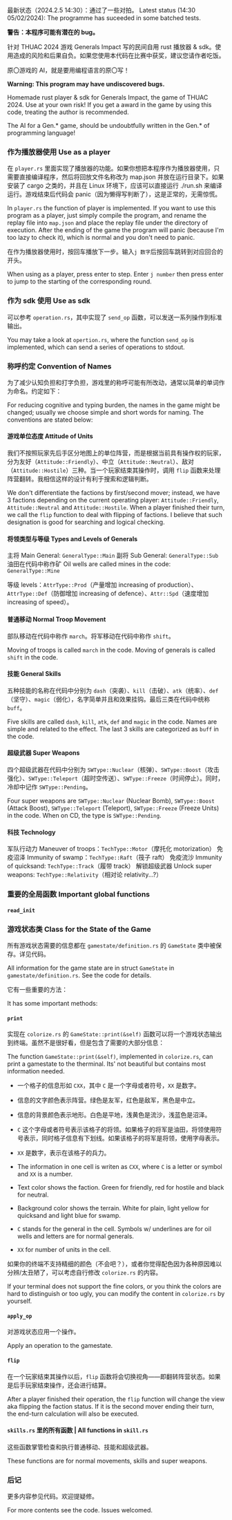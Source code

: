 最新状态（2024.2.5 14:30）：通过了一些对拍。
Latest status (14:30 05/02/2024): The programme has suceeded in some batched tests.

**警告：本程序可能有潜在的 bug。**

针对 THUAC 2024 游戏 Generals Impact 写的民间自用 rust 播放器 & sdk。使用造成的风险和后果自负。如果您使用本代码在比赛中获奖，建议您请作者吃饭。

原〇游戏的 AI，就是要用编程语言的原〇写！

**Warning: This program may have undiscovered bugs.**

Homemade rust player & sdk for Generals Impact, the game of THUAC 2024. Use at your own risk! If you get a award in the game by using this code, treating the author is recommended.

The AI for a Gen.* game, should be undoubtfully written in the Gen.* of programming language!

### 作为播放器使用 Use as a player

在 `player.rs` 里面实现了播放器的功能。如果你想把本程序作为播放器使用，只需要直接编译程序，然后将回放文件名称改为 map.json 并放在运行目录下。如果安装了 cargo 之类的，并且在 Linux 环境下，应该可以直接运行 ./run.sh 来编译运行。游戏结束后代码会 panic（因为懒得写判断了），这是正常的，无需惊慌。

In `player.rs` the function of player is implemented. If you want to use this program as a player, just simply compile the program, and rename the replay file into `map.json` and place the replay file under the directory of execution. After the ending of the game the program will panic (because I'm too lazy to check it), which is normal and you don't need to panic.

在作为播放器使用时，按回车播放下一步。输入`j 数字`后按回车跳转到对应回合的开头。

When using as a player, press enter to step. Enter `j number` then press enter to jump to the starting of the corresponding round.

### 作为 sdk 使用 Use as sdk

可以参考 `operation.rs`，其中实现了 `send_op` 函数，可以发送一系列操作到标准输出。

You may take a look at `opertion.rs`, where the function `send_op` is implemented, which can send a series of operations to stdout.

### 称呼约定 Convention of Names

为了减少认知负担和打字负担，游戏里的称呼可能有所改动，通常以简单的单词作为命名。约定如下：

For reducing cognitive and typing burden, the names in the game might be changed; usually we choose simple and short words for naming. The conventions are stated below:

#### 游戏单位态度 Attitude of Units

我们不按照玩家先后手区分地图上的单位阵营，而是根据当前具有操作权的玩家，分为友好（`Attitude::Friendly`）、中立（`Attitude::Neutral`）、敌对（`Attitude::Hostile`）三种。当一个玩家结束其操作时，调用 `flip` 函数来处理阵营翻转。我相信这样的设计有利于搜索和逻辑判断。

We don't differentiate the factions by first/second mover; instead, we have 3 factions depending on the current operating player: `Attitude::Friendly`, `Attitude::Neutral` and `Attitude::Hostile`. When a player finished their turn, we call the `flip` function to deal with flipping of factions. I believe that such designation is good for searching and logical checking.

#### 将领类型与等级 Types and Levels of Generals

主将 Main General: `GeneralType::Main`
副将 Sub General: `GeneralType::Sub`
油田在代码中称作矿 Oil wells are called mines in the code: `GeneralType::Mine`

等级 levels：`AttrType::Prod`（产量增加 increasing of production）、`AttrType::Def`（防御增加 increasing of defence）、`Attr::Spd`（速度增加 increasing of speed）。

#### 普通移动 Normal Troop Movement

部队移动在代码中称作 `march`。将军移动在代码中称作 `shift`。

Moving of troops is called `march` in the code. Moving of generals is called `shift` in the code.

#### 技能 General Skills

五种技能的名称在代码中分别为 `dash`（突袭）、`kill`（击破）、`atk`（统率）、`def`（坚守）、`magic`（弱化），名字简单并且和效果挂钩。最后三类在代码中统称 `buff`。

Five skills are called `dash`, `kill`, `atk`, `def` and `magic` in the code. Names are simple and related to the effect. The last 3 skills are categorized as `buff` in the code.

#### 超级武器 Super Weapons

四个超级武器在代码中分别为 `SWType::Nuclear`（核弹）、`SWType::Boost`（攻击强化）、`SWType::Teleport`（超时空传送）、`SWType::Freeze`（时间停止）。同时，冷却中记作 `SWType::Pending`。

Four super weapons are `SWType::Nuclear` (Nuclear Bomb), `SWType::Boost` (Attack Boost), `SWType::Teleport` (Teleport), `SWType::Freeze` (Freeze Units) in the code. When on CD, the type is `SWType::Pending`.

#### 科技 Technology

军队行动力 Maneuver of troops：`TechType::Motor`（摩托化 motorization）
免疫沼泽 Immunity of swamp：`TechType::Raft`（筏子 raft）
免疫流沙 Immunity of quicksand: `TechType::Track`（履带 track）
解锁超级武器 Unlock super weapons: `TechType::Relativity`（相对论 relativity...?）

### 重要的全局函数 Important global functions

#### `read_init`


### 游戏状态类 Class for the State of the Game

所有游戏状态需要的信息都在 `gamestate/definition.rs` 的 `GameState` 类中被保存。详见代码。

All information for the game state are in struct `GameState` in `gamestate/definition.rs`. See the code for details.

它有一些重要的方法：

It has some important methods:

#### `print`

实现在 `colorize.rs` 的 `GameState::print(&self)` 函数可以将一个游戏状态输出到终端。虽然不是很好看，但是包含了需要的大部分信息：

The function `GameState::print(&self)`, implemented in `colorize.rs`, can print a gamestate to the therminal. Its' not beautiful but contains most information needed.

- 一个格子的信息形如 `CXX`，其中 `C` 是一个字母或者符号，`XX` 是数字。
- 信息的文字颜色表示阵营。绿色是友军，红色是敌军，黑色是中立。
- 信息的背景颜色表示地形。白色是平地，浅黄色是流沙，浅蓝色是沼泽。
- `C` 这个字母或者符号表示该格子的将领。如果格子的将军是油田，将领使用符号表示，同时格子信息有下划线。如果该格子的将军是将领，使用字母表示。
- `XX` 是数字，表示在该格子的兵力。

- The information in one cell is writen as `CXX`, where `C` is a letter or symbol and `XX` is a number.
- Text color shows the faction. Green for friendly, red for hostile and black for neutral.
- Background color shows the terrain. White for plain, light yellow for quicksand and light blue for swamp.
- `C` stands for the general in the cell. Symbols w/ underlines are for oil wells and letters are for normal generals.
- `XX` for number of units in the cell.

如果你的终端不支持精细的颜色（不会吧？），或者你觉得配色因为各种原因难以分辨/太丑陋了，可以考虑自行修改 `colorize.rs` 的内容。

If your terminal does not support the fine colors, or you think the colors are hard to distinguish or too ugly, you can modify the content in `colorize.rs` by yourself.

#### `apply_op`

对游戏状态应用一个操作。

Apply an operation to the gamestate.

#### `flip`

在一个玩家结束其操作以后，`flip` 函数将会切换视角——即翻转阵营状态。如果是后手玩家结束操作，还会进行结算。

After a player finished their operation, the `flip` function will change the view aka flipping the faction status. If it is the second mover ending their turn, the end-turn calculation will also be executed.

#### `skills.rs` 里的所有函数 | All functions in `skill.rs`

这些函数掌管检查和执行普通移动、技能和超级武器。

These functions are for normal movements, skills and super weapons.

### 后记

更多内容参见代码。欢迎提疑修。

For more contents see the code. Issues welcomed.